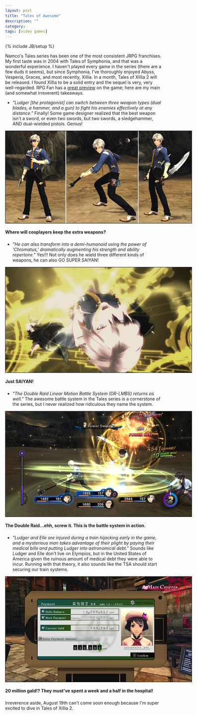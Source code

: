 ```yaml
---
layout: post
title: "Tales of Awesome"
description: ""
category: 
tags: [video games]
---
```

{% include JB/setup %}

Namco's Tales series has been one of the most consistent JRPG franchises. My first taste was in 2004 with Tales of Symphonia, and that was a wonderful experience. I haven't played every game in the series (there are a few duds it seems), but since Symphonia, I've thoroughly enjoyed Abyss, Vesperia, Graces, and most recently, Xillia. In a month, Tales of Xillia 2 will be released. I found Xillia to be a solid entry and the sequel is very, very well-regarded. RPG Fan has a [great preview][1] on the game; here are my main (and somewhat irreverent) takeaways. 

* *"Ludger [the protagonist] can switch between three weapon types (dual blades, a hammer, and a gun) to fight his enemies effectively at any distance."* Finally! Some game designer realized that the best weapon isn't a sword, or even two swords, but two swords, a sledgehammer, AND dual-wielded pistols. Genius!

<div>
	<img class="rounded-corners" style="max-width: 600px; border: 1px solid #000000;" src="/assets/images/posts/2014-07-10/weapons.png"/>
	<p class="caption-text" style="line-height: 1.5em; margin-bottom: 20px;"><strong>Where will cosplayers keep the extra weapons?</strong></p>
</div>

* *"He can also transform into a demi-humanoid using the power of 'Chromatus,' dramatically augmenting his strength and ability repertoire."* Yes!!! Not only does he wield three different kinds of weapons, he can also GO SUPER SAIYAN! 

<div>
	<img class="rounded-corners" style="max-width: 600px; border: 1px solid #000000;" src="/assets/images/posts/2014-07-10/saiyan.jpg"/>
	<p class="caption-text" style="line-height: 1.5em; margin-bottom: 20px;"><strong>Just SAIYAN!</strong></p>
</div>

* *"The Double Raid Linear Motion Battle System (DR-LMBS) returns as well."* The awesome battle system in the Tales series is a cornerstone of the series, but I never realized how ridiculous they name the system. 

<div>
	<img class="rounded-corners" style="max-width: 600px; border: 1px solid #000000;" src="/assets/images/posts/2014-07-10/battle.jpg"/>
	<p class="caption-text" style="line-height: 1.5em; margin-bottom: 20px;"><strong>The Double Raid...ehh, screw it. This is the battle system in action.</strong></p>
</div>

* *"Ludger and Elle are injured during a train hijacking early in the game, and a mysterious man takes advantage of their plight by paying their medical bills and putting Ludger into astronomical debt."* Sounds like Ludger and Elle don't live on Elympios, but in the United States of America given the ruinous amount of medical debt they were able to incur. Running with that theory, it also sounds like the TSA should start securing our train systems. 

<div>
	<img class="rounded-corners" style="max-width: 600px; border: 1px solid #000000;" src="/assets/images/posts/2014-07-10/debt.jpg"/>
	<p class="caption-text" style="line-height: 1.5em; margin-bottom: 20px;"><strong>20 million gald!? They must've spent a week and a half in the hospital!</strong></p>
</div>

Irreverence aside, August 19th can't come soon enough because I'm super excited to dive in Tales of Xillia 2.

[1]: http://rpgfan.com/previews/Tales_of_Xillia_2/